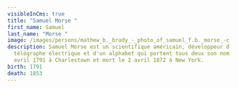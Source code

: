 ```yaml
---
visibleInCms: true
title: "Samuel Morse "
first_name: Samuel
last_name: "Morse "
image: /images/persons/mathew_b._brady_-_photo_of_samuel_f.b._morse_-c.1850-.jpg
description: Samuel Morse est un scientifique américain, développeur d'un
  télégraphe électrique et d'un alphabet qui portent tous deux son nom, né le 27
  avril 1791 à Charlestown et mort le 2 avril 1872 à New York.
birth: 1791
death: 1853
---
```

